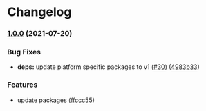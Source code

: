 # Changelog

### [1.0.0](https://www.github.com/netlify/local-functions-proxy/compare/local-functions-proxy-v0.1.0...local-functions-proxy-v1.0.0) (2021-07-20)


### Bug Fixes

* **deps:** update platform specific packages to v1 ([#30](https://www.github.com/netlify/local-functions-proxy/issues/30)) ([4983b33](https://www.github.com/netlify/local-functions-proxy/commit/4983b3358fcda2839dab97d291b20fcf9a961b43))


### Features

* update packages ([ffccc55](https://www.github.com/netlify/local-functions-proxy/commit/ffccc555809f30eb151b3db5e719b11190d57bb9))
